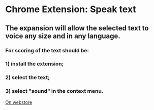 # Chrome Extension: Speak text

## The expansion will allow the selected text to voice any size and in any language.

### For scoring of the text should be:
### 1) install the extension;
### 2) select the text;
### 3) select "sound" in the context menu.

[On webstore](https://chrome.google.com/webstore/detail/%D0%BE%D0%B7%D0%B2%D1%83%D1%87%D0%B8%D1%82%D1%8C-%D1%82%D0%B5%D0%BA%D1%81%D1%82/kpnkbhknpcppndkdibmjpfibifahoppf?utm_source=chrome-app-launcher-info-dialog)
